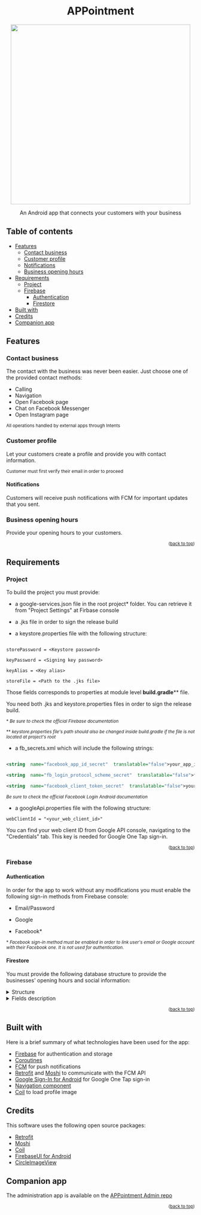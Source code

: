 # <div align="center">APPointment</div>
<div align="center"><img src="https://i.imgur.com/cUydtOy.png" height="480"></div>
<div align="center"><p>An Android app that connects your customers with your business</p></div>

<a name="readme-top"></a>
## Table of contents
- [Features](#features)
    - [Contact business](#contact-business)
    - [Customer profile](#customer-profile)
    - [Notifications](#notifications)
    - [Business opening hours](#business-opening-hours)
- [Requirements](#requirements)
    - [Project](#project)
    - [Firebase](#firebase)
        - [Authentication](#authentication)
        - [Firestore](#firestore)
- [Built with](#built-with)
- [Credits](#credits)
- [Companion app](#companion-app)
## Features

### Contact business
The contact with the business was never been easier. Just choose one of the provided contact methods:
- Calling
- Navigation
- Open Facebook page
- Chat on Facebook Messenger
- Open Instagram page

<sup>All operations handled by external apps through Intents</sup>

### Customer profile
Let your customers create a profile and provide you with contact information.

<sup> Customer must first verify their email in order to proceed

#### Notifications
Customers will receive push notifications with FCM for important updates that you sent.

### Business opening hours
Provide your opening hours to your customers.

<p align="right"><sup>(<a href="#readme-top">back to top</a>)</sup></p>

## Requirements

### Project

To build the project you must provide:

- a google-services.json file in the root project* folder. You can retrieve it from "Project Settings" at Firbase console

- a .jks file in order to sign the release build

- a keystore.properties file with the following structure:

```

storePassword = <Keystore password>

keyPassword = <Signing key password>

keyAlias = <Key alias>

storeFile = <Path to the .jks file>

```

Those fields corresponds to properties at module level **build.gradle**\*\* file.

You need both .jks and keystore.properties files in order to sign the release build.



<sup>\*  *Be sure to check the official Firebase documentation*</sup>

<sup>\** *keystore.properties file's path should also be changed inside build.gradle if the file is not located at project's root*</sup>



- a fb_secrets.xml which will include the following strings:

```xml

<string  name="facebook_app_id_secret"  translatable="false">your_app_id</string>

<string  name="fb_login_protocol_scheme_secret"  translatable="false">fbyour_app_id</string>

<string  name="facebook_client_token_secret"  translatable="false">your_client_token</string>

```

<sup>*Be sure to check the official Facebook Login Android documentation*</sup>

- a googleApi.properties file with the following structure:
```
webClientId = "<your_web_client_id>"
```
You can find your web client ID  from Google API console, navigating to the "Credentials" tab. This key is needed for Google One Tap sign-in.

<p align="right"><sup>(<a href="#readme-top">back to top</a>)</sup></p>

### Firebase

#### Authentication

In order for the app to work without any modifications you must enable the following sign-in methods from Firebase console:

- Email/Password

- Google

- Facebook*



<sup>\*  *Facebook sign-in method must be enabled in order to link user's email or Google account with their Facebook one. It is not used for authentication.*</sup>

#### Firestore

You must provide the following database structure to provide the businesses' opening hours and social information:

<details>
	<summary>Structure</summary>

```

firestore {

	business_info {

		<business_name> {

			opening_hours: array {

				morning: map {

					from: string

					to: String

				}

				afternoon: map {

					from: string

					to: string

				}

				order: number

			}

			social_info: map {

				fbPageName: string

				fbPageUniqueName: string

				fb_page_id: string

				instagram_profile: string

				mapsCoordinates: string

				mapsName: string

				maps_query: string

				phone: string

			}

		}

	}

}

```
<p align="right"><sup>(<a href="#readme-top">back to top</a>)</sup></p>
</details>

<details>
	<summary>Fields description</summary>

|Field|Description|
|-|-|
|<business_name>|Business name|
|opening_hours|An array which holds the week's opening hours|
|morning|A map that holds the morning opening hours. Set it to **null** if business is closed on morning hours.|
|afternoon|A map that holds the morning opening hours. Set it to **null** if business is closed on afternoon hours.|
|from|Opening hour|
|to|Closing hour|
|order|In which order it will appear|
|fbPageName|Page's name|
|fbPageUniqueName|Page's unique name to avoid conflicts|
|fb_page_id|Page's id (you can take it from the url)|
|mapsCoordinates|Latitude and Longitude (separated by ',')|
|mapsName|Business name on Google Maps|
|maps_query|What you would search on Google Maps to find the business tip: include area's location to avoid conflicts|
phone|Business' phone|

</details>
<p align="right"><sup>(<a href="#readme-top">back to top</a>)</sup></p>

## Built with
Here is a brief summary of what technologies have been used for the app:
-	[Firebase](https://github.com/firebase/FirebaseUI-Android) for authentication and storage
-	[Coroutines](https://developer.android.com/kotlin/coroutines)
-	[FCM](https://firebase.google.com/docs/cloud-messaging) for push notifications
-	[Retrofit](https://github.com/square/retrofit) and [Moshi](https://github.com/square/moshi) to communicate with the FCM API
-	[Google Sign-In for Android](https://developers.google.com/identity/sign-in/android) for Google One Tap sign-in
-	[Navigation component](https://developer.android.com/guide/navigation/navigation-getting-started)
-	[Coil](https://github.com/coil-kt/coil) to load profile image

## Credits
This software uses the following open source packages:
- [Retrofit](https://github.com/square/retrofit)
- [Moshi](https://github.com/square/moshi)
- [Coil](https://github.com/coil-kt/coil)
- [FirebaseUI for Android](https://github.com/firebase/FirebaseUI-Android)
- [CircleImageView](https://github.com/hdodenhof/CircleImageView)

## Companion app

The administration app is available on the [APPointment Admin repo](https://github.com/DTselikis/APPointment-Admin)

<p align="right"><sup>(<a href="#readme-top">back to top</a>)</sup></p>
